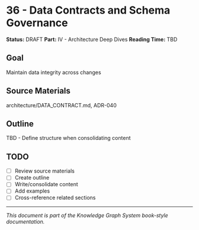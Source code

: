 # 36 - Data Contracts and Schema Governance

**Status:** DRAFT
**Part:** IV - Architecture Deep Dives
**Reading Time:** TBD

## Goal

Maintain data integrity across changes

## Source Materials

architecture/DATA_CONTRACT.md, ADR-040

## Outline

TBD - Define structure when consolidating content

## TODO

- [ ] Review source materials
- [ ] Create outline
- [ ] Write/consolidate content
- [ ] Add examples
- [ ] Cross-reference related sections

---

*This document is part of the Knowledge Graph System book-style documentation.*

